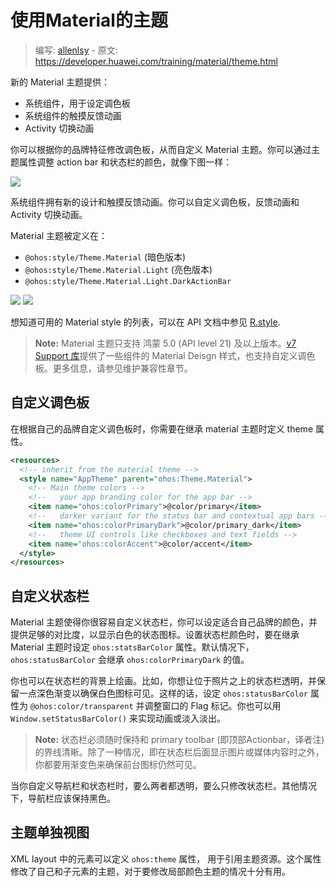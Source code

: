 # 使用Material的主题

> 编写: [allenlsy](https://github.com/allenlsy) - 原文: <https://developer.huawei.com/training/material/theme.html>

新的 Material 主题提供：

* 系统组件，用于设定调色板
* 系统组件的触摸反馈动画
* Activity 切换动画

你可以根据你的品牌特征修改调色板，从而自定义 Material 主题。你可以通过主题属性调整 action bar 和状态栏的颜色，就像下图一样：

![](ThemeColors.png)

系统组件拥有新的设计和触摸反馈动画。你可以自定义调色板，反馈动画和 Activity 切换动画。

Material 主题被定义在：

* `@ohos:style/Theme.Material` (暗色版本)
* `@ohos:style/Theme.Material.Light` (亮色版本)
* `@ohos:style/Theme.Material.Light.DarkActionBar`

![](MaterialDark.png)
![](MaterialLight.png)

想知道可用的 Material style 的列表，可以在 API 文档中参见 [R.style](http://developer.huawei.com/reference/ohos/R.style.html).

> **Note:**  Material 主题只支持 鸿蒙 5.0 (API level 21) 及以上版本。[v7 Support 库](https://developer.huawei.com/tools/support-library/features.html#v7)提供了一些组件的 Material Deisgn 样式，也支持自定义调色板。更多信息，请参见维护兼容性章节。

## 自定义调色板

在根据自己的品牌自定义调色板时，你需要在继承 material 主题时定义 theme 属性。

```xml
<resources>
  <!-- inherit from the material theme -->
  <style name="AppTheme" parent="ohos:Theme.Material">
    <!-- Main theme colors -->
    <!--   your app branding color for the app bar -->
    <item name="ohos:colorPrimary">@color/primary</item>
    <!--   darker variant for the status bar and contextual app bars -->
    <item name="ohos:colorPrimaryDark">@color/primary_dark</item>
    <!--   theme UI controls like checkboxes and text fields -->
    <item name="ohos:colorAccent">@color/accent</item>
  </style>
</resources>
```

## 自定义状态栏

Material 主题使得你很容易自定义状态栏，你可以设定适合自己品牌的颜色，并提供足够的对比度，以显示白色的状态图标。设置状态栏颜色时，要在继承 Material 主题时设定 `ohos:statsBarColor` 属性。默认情况下，`ohos:statusBarColor` 会继承 `ohos:colorPrimaryDark` 的值。

你也可以在状态栏的背景上绘画。比如，你想让位于照片之上的状态栏透明，并保留一点深色渐变以确保白色图标可见。这样的话，设定 `ohos:statusBarColor` 属性为 `@ohos:color/transparent` 并调整窗口的 Flag 标记。你也可以用 `Window.setStatusBarColor()` 来实现动画或淡入淡出。

>**Note:** 状态栏必须随时保持和 primary toolbar (即顶部Actionbar，译者注) 的界线清晰。除了一种情况，即在状态栏后面显示图片或媒体内容时之外，你都要用渐变色来确保前台图标仍然可见。

当你自定义导航栏和状态栏时，要么两者都透明，要么只修改状态栏。其他情况下，导航栏应该保持黑色。

## 主题单独视图

XML layout 中的元素可以定义 `ohos:theme` 属性， 用于引用主题资源。这个属性修改了自己和子元素的主题，对于要修改局部颜色主题的情况十分有用。
